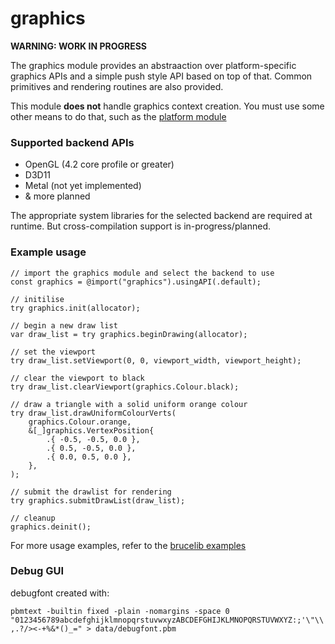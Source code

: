 # graphics
**WARNING: WORK IN PROGRESS**

The graphics module provides an abstraaction over platform-specific graphics APIs and a simple push style API based on top of that. Common primitives and rendering routines are also provided.

This module **does not** handle graphics context creation. You must use some other means to do that, such as the [platform module](https://github.com/hazeycode/brucelib/tree/main/modules/platform)

### Supported backend APIs
- OpenGL (4.2 core profile or greater)
- D3D11
- Metal (not yet implemented)
- & more planned

The appropriate system libraries for the selected backend are required at runtime. But cross-compilation support is in-progress/planned.


### Example usage
```zig
// import the graphics module and select the backend to use
const graphics = @import("graphics").usingAPI(.default);

// initilise
try graphics.init(allocator);

// begin a new draw list
var draw_list = try graphics.beginDrawing(allocator);

// set the viewport
try draw_list.setViewport(0, 0, viewport_width, viewport_height);

// clear the viewport to black
try draw_list.clearViewport(graphics.Colour.black);

// draw a triangle with a solid uniform orange colour
try draw_list.drawUniformColourVerts(
    graphics.Colour.orange,
    &[_]graphics.VertexPosition{
        .{ -0.5, -0.5, 0.0 },
        .{ 0.5, -0.5, 0.0 },
        .{ 0.0, 0.5, 0.0 },
    },
);

// submit the drawlist for rendering
try graphics.submitDrawList(draw_list);

// cleanup
graphics.deinit();
```
For more usage examples, refer to the [brucelib examples](https://github.com/hazeycode/brucelib/tree/main/examples)


### Debug GUI

debugfont created with:

`pbmtext -builtin fixed -plain -nomargins -space 0 "0123456789abcdefghijklmnopqrstuvwxyzABCDEFGHIJKLMNOPQRSTUVWXYZ:;'\"\\,.?/><-+%&*()_=" > data/debugfont.pbm
`

